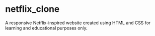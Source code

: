 # netflix_clone
A responsive Netflix-inspired website created using HTML and CSS for learning and educational purposes only.
